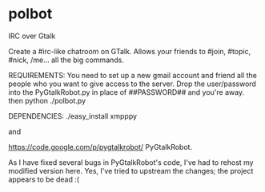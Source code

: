 polbot
======

IRC over Gtalk

Create a #irc-like chatroom on GTalk. Allows your friends to #join, #topic, #nick, /me... all the big commands.


REQUIREMENTS:
You need to set up a new gmail account and friend all the people who you want to give access to the server. Drop
the user/password into the PyGtalkRobot.py in place of ##PASSWORD## and you're away.
then
python ./polbot.py

DEPENDENCIES: 
./easy_install xmpppy

and

https://code.google.com/p/pygtalkrobot/ PyGtalkRobot.

As I have fixed several bugs in PyGtalkRobot's code, I've had to rehost my modified version here. Yes, I've tried 
to upstream the changes; the project appears to be dead :(
